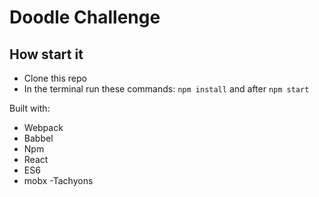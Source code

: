 # Doodle Challenge

## How start it

 - Clone this repo
 - In the terminal run these commands: `npm install` and after `npm start`
 
Built with:

 - Webpack
 - Babbel
 - Npm
 - React
 - ES6
 - mobx
 -Tachyons
 
